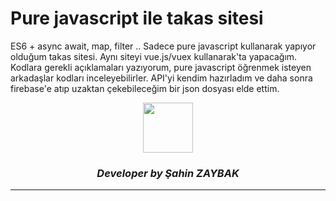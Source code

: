 # Pure javascript ile takas sitesi
ES6 + async await, map, filter ..  Sadece pure javascript kullanarak yapıyor olduğum takas sitesi. Aynı siteyi vue.js/vuex kullanarak'ta yapacağım. Kodlara gerekli açıklamaları yazıyorum, pure javascript öğrenmek isteyen arkadaşlar kodları inceleyebilirler.
API'yi kendim hazırladım ve daha sonra firebase'e atıp uzaktan çekebileceğim bir json dosyası elde ettim.
<br>
<div align="center">
  <img src="https://image.flaticon.com/teams/slug/smashicons.jpg" width="80">
  <h3><i>Developer by Şahin ZAYBAK </i></h3>
  <hr/>
</div>
